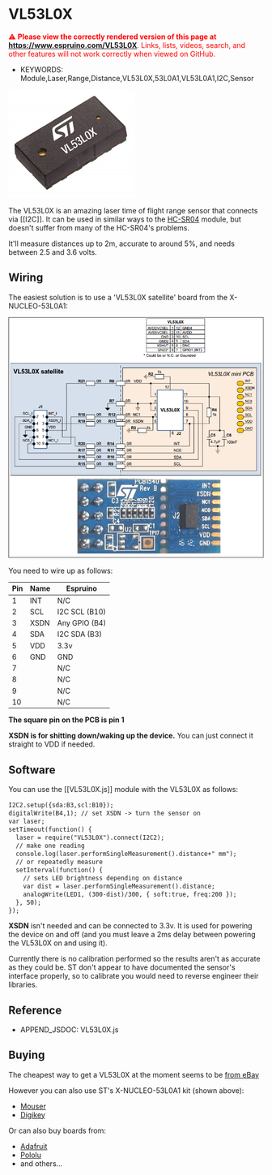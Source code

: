 <!--- Copyright (c) 2017 Gordon Williams, Pur3 Ltd. See the file LICENSE for copying permission. -->
VL53L0X 
=======

<span style="color:red">:warning: **Please view the correctly rendered version of this page at https://www.espruino.com/VL53L0X**. Links, lists, videos, search, and other features will not work correctly when viewed on GitHub.</span>

* KEYWORDS: Module,Laser,Range,Distance,VL53L0X,53L0A1,VL53L0A1,I2C,Sensor

![](VL53L0X/chip.jpg)

The VL53L0X is an amazing laser time of flight range sensor that connects via [[I2C]]. It can be used in similar ways to  the [HC-SR04](/HC-SR04) module, but doesn't suffer from many of the HC-SR04's problems.

It'll measure distances up to 2m, accurate to around 5%, and needs between 2.5 and 3.6 volts.

Wiring
------

The easiest solution is to use a 'VL53L0X satellite' board from the X-NUCLEO-53L0A1:
 
![](VL53L0X/satellite.png)

You need to wire up as follows:

| Pin | Name | Espruino |
|-----|------|----------|
| 1   | INT  | N/C      |
| 2   | SCL  | I2C SCL (B10)  |
| 3   | XSDN | Any GPIO (B4)  |
| 4   | SDA  | I2C SDA (B3)   |
| 5   | VDD | 3.3v      |
| 6   | GND | GND       |
| 7   |     | N/C       |
| 8   |     | N/C       |
| 9   |     | N/C       |
| 10  |     | N/C       |

**The square pin on the PCB is pin 1**

**XSDN is for shitting down/waking up the device.** 
You can just connect it straight to VDD if needed.

Software
--------

You can use the [[VL53L0X.js]] module with the VL53L0X as follows:

```
I2C2.setup({sda:B3,scl:B10});
digitalWrite(B4,1); // set XSDN -> turn the sensor on
var laser;
setTimeout(function() {
  laser = require("VL53L0X").connect(I2C2);
  // make one reading
  console.log(laser.performSingleMeasurement().distance+" mm");
  // or repeatedly measure
  setInterval(function() {
    // sets LED brightness depending on distance
    var dist = laser.performSingleMeasurement().distance;
    analogWrite(LED1, (300-dist)/300, { soft:true, freq:200 });
  }, 50);
});
```

**XSDN** isn't needed and can be connected to 3.3v. It is used
for powering the device on and off (and you must leave a 2ms 
delay between powering the VL53L0X on and using it).

Currently there is no calibration performed so the results aren't
as accurate as they could be. ST don't appear to have documented
the sensor's interface properly, so to calibrate you would need
to reverse engineer their libraries.

Reference
---------
 
* APPEND_JSDOC: VL53L0X.js

Buying
------

The cheapest way to get a VL53L0X at the moment seems to be [from eBay](http://www.ebay.com/sch/i.html?_nkw=VL53L0X)

However you can also use ST's X-NUCLEO-53L0A1 kit (shown above):

* [Mouser](http://www.mouser.co.uk/ProductDetail/STMicroelectronics/X-NUCLEO-53L0A1)
* [Digikey](http://www.digikey.co.uk/product-detail/en/stmicroelectronics/X-NUCLEO-53L0A1/497-16533-ND/6023686)

Or can also buy boards from:

* [Adafruit](https://www.adafruit.com/product/3317)
* [Pololu](https://www.pololu.com/product/2490)
* and others...
